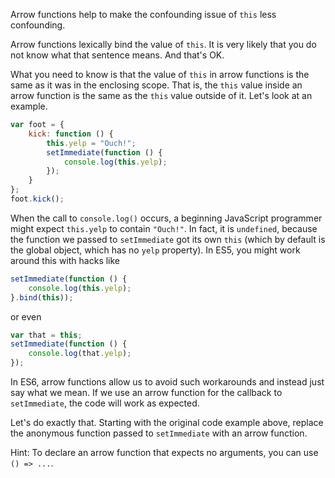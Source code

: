 Arrow functions help to make the confounding issue of `this` less confounding.

Arrow functions lexically bind the value of `this`. It is very likely that you do not know what that sentence means. And that's OK.

What you need to know is that the value of `this` in arrow functions is the same as it was in the enclosing scope. That is, the `this` value inside an arrow function is the same as the `this` value outside of it. Let's look at an example.

```js
var foot = {
    kick: function () {
        this.yelp = "Ouch!";
        setImmediate(function () {
            console.log(this.yelp);
        });
    }
};
foot.kick();
```

When the call to `console.log()` occurs, a beginning JavaScript programmer might expect `this.yelp` to contain `"Ouch!"`. In fact, it is `undefined`, because the function we passed to `setImmediate` got its own `this` (which by default is the global object, which has no `yelp` property). In ES5, you might work around this with hacks like

```js
setImmediate(function () {
    console.log(this.yelp);
}.bind(this));
```

or even

```js
var that = this;
setImmediate(function () {
    console.log(that.yelp);
});
```

In ES6, arrow functions allow us to avoid such workarounds and instead just say what we mean. If we use an arrow function for the callback to `setImmediate`, the code will work as expected.

Let's do exactly that. Starting with the original code example above, replace the anonymous function passed to `setImmediate` with an arrow function.

Hint: To declare an arrow function that expects no arguments, you can use `() => ...`.
